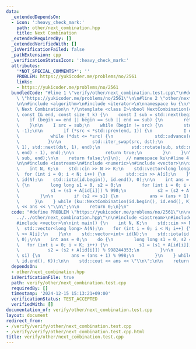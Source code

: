 ```yaml
---
data:
  _extendedDependsOn:
  - icon: ':heavy_check_mark:'
    path: other/next_combination.hpp
    title: Next Combination
  _extendedRequiredBy: []
  _extendedVerifiedWith: []
  _isVerificationFailed: false
  _pathExtension: cpp
  _verificationStatusIcon: ':heavy_check_mark:'
  attributes:
    '*NOT_SPECIAL_COMMENTS*': ''
    PROBLEM: https://yukicoder.me/problems/no/2561
    links:
    - https://yukicoder.me/problems/no/2561
  bundledCode: "#line 1 \"verify/other/next_combination.test.cpp\"\n#define PROBLEM\
    \ \"https://yukicoder.me/problems/no/2561\"\n\n#line 2 \"other/next_combination.hpp\"\
    \n\n#include <algorithm>\n#include <iterator>\n\nnamespace ku {\n/**\n * @brief\
    \ Next Combination\n */\ntemplate <class I>\nbool NextCombination(const I& begin,\
    \ const I& end, const size_t k) {\n    const I sub = std::next(begin, k);\n\n\
    \    if (begin == end || begin == sub || end == sub) {\n        return false;\n\
    \    }\n\n    I src = sub;\n    while (begin != src) {\n        std::advance(src,\
    \ -1);\n\n        if (*src < *std::prev(end, 1)) {\n            I dst = sub;\n\
    \            while (*dst <= *src) {\n                std::advance(dst, 1);\n \
    \           }\n\n            std::iter_swap(src, dst);\n            std::rotate(std::next(src,\
    \ 1), std::next(dst, 1), end);\n            std::rotate(sub, std::next(sub, std::distance(dst,\
    \ end) - 1), end);\n\n            return true;\n        }\n    }\n\n    std::rotate(begin,\
    \ sub, end);\n\n    return false;\n}\n};  // namespace ku\n#line 4 \"verify/other/next_combination.test.cpp\"\
    \n\n#include <iostream>\n#include <numeric>\n#include <vector>\n\nint main() {\n\
    \    int N, K;\n    std::cin >> N >> K;\n    std::vector<long long> A(N);\n  \
    \  for (int i = 0; i < N; i++) {\n        std::cin >> A[i];\n    }\n\n    std::vector<int>\
    \ id(N);\n    std::iota(id.begin(), id.end(), 0);\n\n    int ans = 0;\n    do\
    \ {\n        long long s1 = 0, s2 = 0;\n        for (int i = 0; i < K; i++) {\n\
    \            s1 = (s1 + A[id[i]]) % 998;\n            s2 = (s2 + A[id[i]]) % 998244353;\n\
    \        }\n\n        if (s2 <= s1) {\n            ans = (ans + 1) % 998;\n  \
    \      }\n    } while (ku::NextCombination(id.begin(), id.end(), K));\n\n    std::cout\
    \ << ans << \"\\n\";\n\n    return 0;\n}\n"
  code: "#define PROBLEM \"https://yukicoder.me/problems/no/2561\"\n\n#include \"\
    ../../other/next_combination.hpp\"\n\n#include <iostream>\n#include <numeric>\n\
    #include <vector>\n\nint main() {\n    int N, K;\n    std::cin >> N >> K;\n  \
    \  std::vector<long long> A(N);\n    for (int i = 0; i < N; i++) {\n        std::cin\
    \ >> A[i];\n    }\n\n    std::vector<int> id(N);\n    std::iota(id.begin(), id.end(),\
    \ 0);\n\n    int ans = 0;\n    do {\n        long long s1 = 0, s2 = 0;\n     \
    \   for (int i = 0; i < K; i++) {\n            s1 = (s1 + A[id[i]]) % 998;\n \
    \           s2 = (s2 + A[id[i]]) % 998244353;\n        }\n\n        if (s2 <=\
    \ s1) {\n            ans = (ans + 1) % 998;\n        }\n    } while (ku::NextCombination(id.begin(),\
    \ id.end(), K));\n\n    std::cout << ans << \"\\n\";\n\n    return 0;\n}\n"
  dependsOn:
  - other/next_combination.hpp
  isVerificationFile: true
  path: verify/other/next_combination.test.cpp
  requiredBy: []
  timestamp: '2024-12-15 15:13:21+09:00'
  verificationStatus: TEST_ACCEPTED
  verifiedWith: []
documentation_of: verify/other/next_combination.test.cpp
layout: document
redirect_from:
- /verify/verify/other/next_combination.test.cpp
- /verify/verify/other/next_combination.test.cpp.html
title: verify/other/next_combination.test.cpp
---
```

